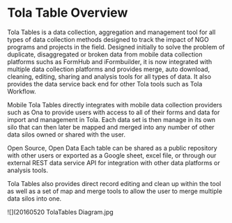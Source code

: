 # Tola Table Overview
Tola Tables is a data collection, aggregation and management tool for all types of data collection methods designed to track the impact of NGO programs and projects in the field.  Designed initially to solve the problem of duplicate, disaggregated or broken data from mobile data collection platforms suchs as FormHub and iFormbuilder, it is now integrated with multiple data collection platforms and provides merge, auto download, cleaning, editing, sharing and analysis tools for all types of data.  It also provides the data service back end for other Tola tools such as Tola Workflow.

Mobile
Tola Tables directly integrates with mobile data collection providers such as Ona to provide users with access to all of their forms and data for import and management in Tola.  Each data set is then manage in its own silo that can then later be mapped and merged into any number of other data silos owned or shared with the user.

Open Source, Open Data
Each table can be shared as a public repository with other users or exported as a Google sheet, excel file, or through our external REST data service API for integration with other data platforms or analysis tools.

Tola Tables also provides direct record editing and clean up within the tool as well as a set of map and merge tools to allow the user to merge multiple data silos into one.

![](20160520 TolaTables Diagram.jpg



